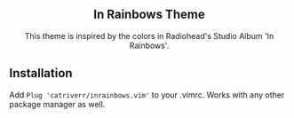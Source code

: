 
<div align="center">
    <h2>In Rainbows Theme</h2>
    This theme is inspired by the colors in Radiohead's Studio Album 'In Rainbows'.
</div>

## Installation
Add `Plug 'catriverr/inrainbows.vim'` to your .vimrc. Works with any other package manager as well.
